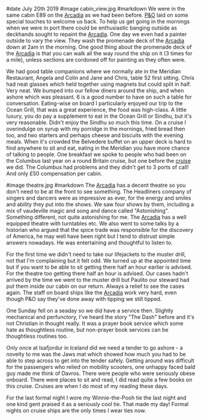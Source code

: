 #date July 20th 2019
#image cabin_view.jpg
#markdown
We were in the same cabin E89 on the [Arcadia](https://www.pocruises.com/cruise-ships/arcadia/) as we had been before. [P&amp;O](https://www.pocruises.com/)
laid on some special touches to welcome us back. To help us get going
in the mornings when we were in port there could be enthusiastic banging
outside as deckhands sought to repaint the [Arcadia](https://www.pocruises.com/cruise-ships/arcadia/). One day we even had a
painter outside to vary the view. They wash the promenade deck of the [Arcadia](https://www.pocruises.com/cruise-ships/arcadia/)
down at 2am in the morning. One good thing about the promenade deck of the
[Arcadia](https://www.pocruises.com/cruise-ships/arcadia/) is that you can walk all the way round the ship on it (3 times for
a mile), unless
sections are cordoned off for painting as they often were.

We had good table companions where we normally ate in the Meridian
Restaurant, Angela and Colin and Jane and Chris, table 52 first sitting.
Chris had neat glasses which held together using magnets but could
split in half. Very neat. We bumped into our fellow diners around the ship,
and when ashore which was pleasant.
6 is a good number to have on such a table for conversation. Eating-wise on board I
particularly enjoyed our trip to the Ocean Grill, that was a great
experience, the food was high-class. A little luxury, you do pay a supplement to
eat in the Ocean Grill or Sindhu, but it's very reasonable.
Didn't enjoy the Sindhu so much this time.
On a cruise I overindulge on syrup with my porridge in the mornings,
fried bread then too, and two starters and perhaps cheese and biscuits
with the evening meals. When it's crowded the Belvedere buffet on an
upper deck is hard to find anywhere to sit and eat, eating in the
Meridian you have more chance of talking to people. One breakfast we
spoke to people who had been on the Columbus last year on a round
Britain cruise, but one before the [cruise](2018/Columbus) we did. The
Columbus had problems and they didn't get to 3 ports of call! And only
&pound;50 compensation per cabin.

#image theatre.jpg
#markdown
The [Arcadia](https://www.pocruises.com/cruise-ships/arcadia/) has a decent theatre so you don't need to be at the front
to see something. The Headliners company of singers and dancers were as
impressive as ever, for the energy and smiles and ability they put into the shows.
We saw four shows by them, including a mix of vaudeville magic and song and dance
called "Astonishing". Something different, not quite astonishing for me.
The [Arcadia](https://www.pocruises.com/cruise-ships/arcadia/) has a well equipped theatre with turntables etc.
We also went to some talks by a historian who argued that the spice trade
was responsible for the discovery of America, he may well have been right
but I tend to distrust simple answers nowadays. He was entertaining and
thoughtful to listen to.

For the first time we didn't need to take our lifejackets to the muster drill,
not that I'm complaining but it felt odd. We turned up at the appointed time
but if you want to be able to sit getting there half an hour earlier is
advised. For the theatre too getting there half an hour is advised.
Our cases hadn't arrived by the time we went to the muster drill
but Paulito our steward had put them inside our cabin on our return. Always a
relief to see the cases again. The staff on board ships like the [Arcadia](https://www.pocruises.com/cruise-ships/arcadia/)
work very hard, even though P&O say they've done away with tipping we still
tipped.

One Sunday fell on a seaday so we did have a service then. Slightly
mechanical and perfunctory, I've heard the story "The Dash" before and it's
not Christian in thought really. It was a prayer book service which some hate
as thoughtless routine, but non-prayer book services can be thoughtless
routines too.

Only once at Isafjordur in Iceland did we need a tender to go ashore - a novelty to me was the Jaws mat
which showed how much you had to be able to step across to get into
the tender safely. Getting around was difficult for the passengers who
relied on mobility scooters, one unhappy faced bald guy made me think of Davros.
There were people who were seriously obese onboard. There were places
to sit and read, I did read quite a few books on this cruise. Cruises
are when I do most of my reading these days.

For the last formal night I wore my Winnie-the-Pooh tie the last night and one
kind gent praised it as a seriously cool tie. That made my day! Formal nights
on cruise ships are the only times I wear ties now.
